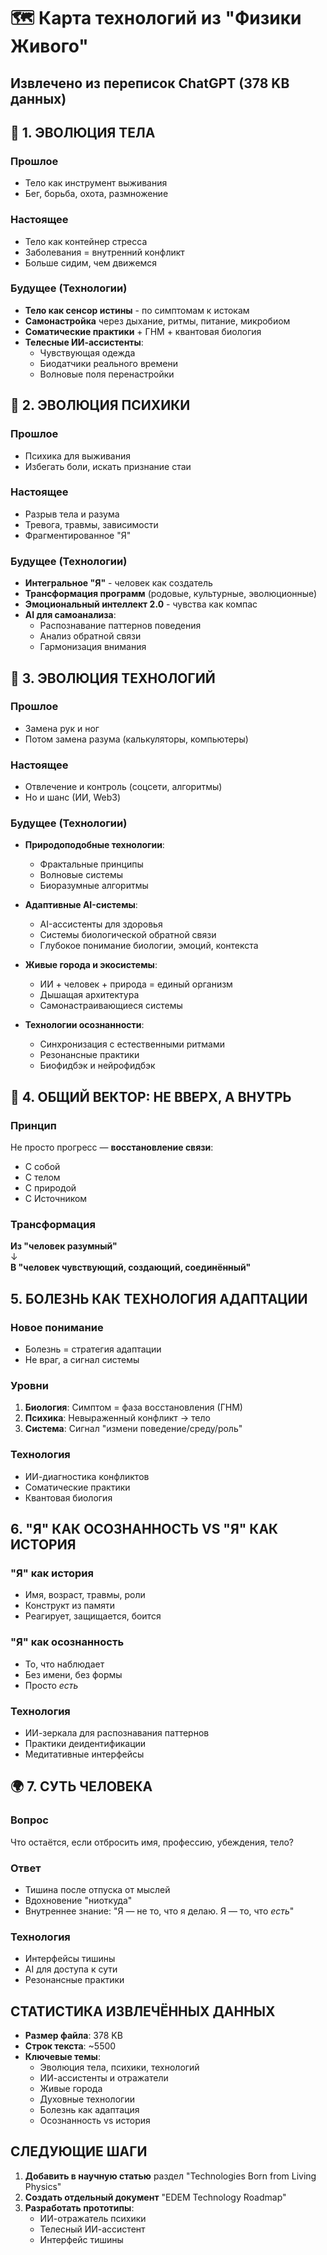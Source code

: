# 🗺️ Карта технологий из "Физики Живого"

## Извлечено из переписок ChatGPT (378 KB данных)

## 🧬 1. ЭВОЛЮЦИЯ ТЕЛА

### Прошлое

- Тело как инструмент выживания
- Бег, борьба, охота, размножение

### Настоящее

- Тело как контейнер стресса
- Заболевания = внутренний конфликт
- Больше сидим, чем движемся

### Будущее (Технологии)

- **Тело как сенсор истины** - по симптомам к истокам
- **Самонастройка** через дыхание, ритмы, питание, микробиом
- **Соматические практики** + ГНМ + квантовая биология
- **Телесные ИИ-ассистенты**:
  - Чувствующая одежда
  - Биодатчики реального времени
  - Волновые поля перенастройки

## 🧠 2. ЭВОЛЮЦИЯ ПСИХИКИ

### Прошлое

- Психика для выживания
- Избегать боли, искать признание стаи

### Настоящее

- Разрыв тела и разума
- Тревога, травмы, зависимости
- Фрагментированное "Я"

### Будущее (Технологии)

- **Интегральное "Я"** - человек как создатель
- **Трансформация программ** (родовые, культурные, эволюционные)
- **Эмоциональный интеллект 2.0** - чувства как компас
- **AI для самоанализа**:
  - Распознавание паттернов поведения
  - Анализ обратной связи
  - Гармонизация внимания

## 🤖 3. ЭВОЛЮЦИЯ ТЕХНОЛОГИЙ

### Прошлое

- Замена рук и ног
- Потом замена разума (калькуляторы, компьютеры)

### Настоящее

- Отвлечение и контроль (соцсети, алгоритмы)
- Но и шанс (ИИ, Web3)

### Будущее (Технологии)

- **Природоподобные технологии**:
  - Фрактальные принципы
  - Волновые системы
  - Биоразумные алгоритмы

- **Адаптивные AI-системы**:
  - AI-ассистенты для здоровья
  - Системы биологической обратной связи
  - Глубокое понимание биологии, эмоций, контекста

- **Живые города и экосистемы**:
  - ИИ + человек + природа = единый организм
  - Дышащая архитектура
  - Самонастраивающиеся системы

- **Технологии осознанности**:
  - Синхронизация с естественными ритмами
  - Резонансные практики
  - Биофидбэк и нейрофидбэк

## 🌱 4. ОБЩИЙ ВЕКТОР: НЕ ВВЕРХ, А ВНУТРЬ

### Принцип

Не просто прогресс — **восстановление связи**:

- С собой
- С телом
- С природой
- С Источником

### Трансформация

**Из "человек разумный"**  
↓  
**В "человек чувствующий, создающий, соединённый"**

##  5. БОЛЕЗНЬ КАК ТЕХНОЛОГИЯ АДАПТАЦИИ

### Новое понимание

- Болезнь = стратегия адаптации
- Не враг, а сигнал системы

### Уровни

1. **Биология**: Симптом = фаза восстановления (ГНМ)
2. **Психика**: Невыраженный конфликт → тело
3. **Система**: Сигнал "измени поведение/среду/роль"

### Технология

- ИИ-диагностика конфликтов
- Соматические практики
- Квантовая биология

##  6. "Я" КАК ОСОЗНАННОСТЬ VS "Я" КАК ИСТОРИЯ

### "Я" как история

- Имя, возраст, травмы, роли
- Конструкт из памяти
- Реагирует, защищается, боится

### "Я" как осознанность

- То, что наблюдает
- Без имени, без формы
- Просто *есть*

### Технология

- ИИ-зеркала для распознавания паттернов
- Практики деидентификации
- Медитативные интерфейсы

## 🌍 7. СУТЬ ЧЕЛОВЕКА

### Вопрос

Что остаётся, если отбросить имя, профессию, убеждения, тело?

### Ответ

- Тишина после отпуска от мыслей
- Вдохновение "ниоткуда"
- Внутреннее знание: "Я — не то, что я делаю. Я — то, что *есть*"

### Технология

- Интерфейсы тишины
- AI для доступа к сути
- Резонансные практики

##  СТАТИСТИКА ИЗВЛЕЧЁННЫХ ДАННЫХ

- **Размер файла**: 378 KB
- **Строк текста**: ~5500
- **Ключевые темы**:
  - Эволюция тела, психики, технологий
  - ИИ-ассистенты и отражатели
  - Живые города
  - Духовные технологии
  - Болезнь как адаптация
  - Осознанность vs история

##  СЛЕДУЮЩИЕ ШАГИ

1. **Добавить в научную статью** раздел "Technologies Born from Living Physics"
2. **Создать отдельный документ** "EDEM Technology Roadmap"
3. **Разработать прототипы**:
   - ИИ-отражатель психики
   - Телесный ИИ-ассистент
   - Интерфейс тишины

